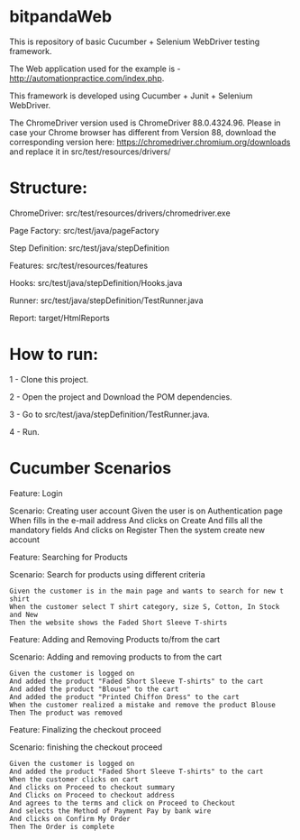 # bitpandaWeb

This is repository of basic Cucumber + Selenium WebDriver testing framework.

The Web application used for the example is - http://automationpractice.com/index.php.

This framework is developed using Cucumber + Junit + Selenium WebDriver.

The ChromeDriver version used is ChromeDriver 88.0.4324.96. Please in case your Chrome browser has different from Version 88, download the corresponding version here: https://chromedriver.chromium.org/downloads and replace it in src/test/resources/drivers/

# Structure:

ChromeDriver: src/test/resources/drivers/chromedriver.exe

Page Factory: src/test/java/pageFactory

Step Definition: src/test/java/stepDefinition

Features: src/test/resources/features

Hooks: src/test/java/stepDefinition/Hooks.java

Runner: src/test/java/stepDefinition/TestRunner.java

Report: target/HtmlReports

# How to run:

1 - Clone this project.

2 - Open the project and Download the POM dependencies.

3 - Go to src/test/java/stepDefinition/TestRunner.java.

4 - Run.




# Cucumber Scenarios

Feature: Login

  Scenario: Creating user account
    Given the user is on Authentication page
    When fills in the e-mail address
    And clicks on Create
    And fills all the mandatory fields
    And clicks on Register
    Then the system create new account

    
 Feature: Searching for Products

  Scenario: Search for products using different criteria
  
    Given the customer is in the main page and wants to search for new t shirt
    When the customer select T shirt category, size S, Cotton, In Stock and New
    Then the website shows the Faded Short Sleeve T-shirts
    
 Feature: Adding and Removing Products to/from the cart

  Scenario: Adding and removing products to from the cart
  
    Given the customer is logged on
    And added the product "Faded Short Sleeve T-shirts" to the cart
    And added the product "Blouse" to the cart
    And added the product "Printed Chiffon Dress" to the cart
    When the customer realized a mistake and remove the product Blouse
    Then The product was removed

 Feature: Finalizing the checkout proceed

  Scenario: finishing the checkout proceed
  
    Given the customer is logged on
    And added the product "Faded Short Sleeve T-shirts" to the cart
    When the customer clicks on cart
    And clicks on Proceed to checkout summary
    And Clicks on Proceed to checkout address
    And agrees to the terms and click on Proceed to Checkout
    And selects the Method of Payment Pay by bank wire
    And clicks on Confirm My Order
    Then The Order is complete

